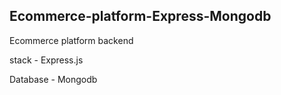 ## Ecommerce-platform-Express-Mongodb
Ecommerce platform backend 

stack - Express.js 

Database  - Mongodb
